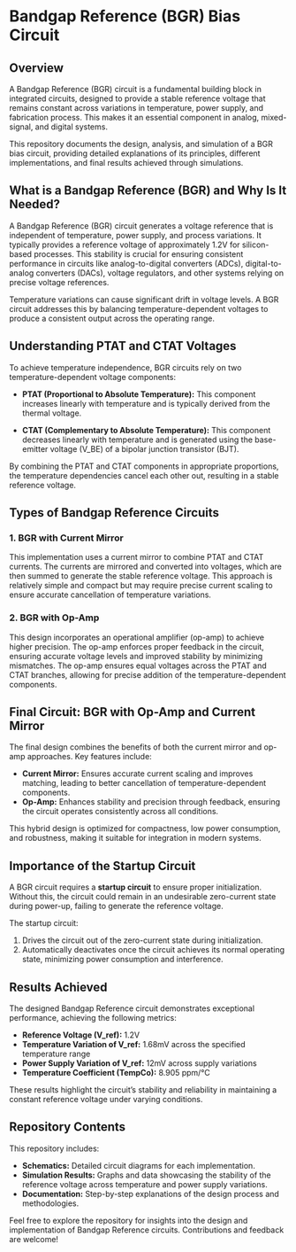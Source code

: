 # Bandgap Reference (BGR) Bias Circuit

## Overview
A Bandgap Reference (BGR) circuit is a fundamental building block in integrated circuits, designed to provide a stable reference voltage that remains constant across variations in temperature, power supply, and fabrication process. This makes it an essential component in analog, mixed-signal, and digital systems. 

This repository documents the design, analysis, and simulation of a BGR bias circuit, providing detailed explanations of its principles, different implementations, and final results achieved through simulations.

## What is a Bandgap Reference (BGR) and Why Is It Needed?
A Bandgap Reference (BGR) circuit generates a voltage reference that is independent of temperature, power supply, and process variations. It typically provides a reference voltage of approximately 1.2V for silicon-based processes. This stability is crucial for ensuring consistent performance in circuits like analog-to-digital converters (ADCs), digital-to-analog converters (DACs), voltage regulators, and other systems relying on precise voltage references.

Temperature variations can cause significant drift in voltage levels. A BGR circuit addresses this by balancing temperature-dependent voltages to produce a consistent output across the operating range.

## Understanding PTAT and CTAT Voltages
To achieve temperature independence, BGR circuits rely on two temperature-dependent voltage components:

- **PTAT (Proportional to Absolute Temperature):** This component increases linearly with temperature and is typically derived from the thermal voltage.

- **CTAT (Complementary to Absolute Temperature):** This component decreases linearly with temperature and is generated using the base-emitter voltage (V_BE) of a bipolar junction transistor (BJT).

By combining the PTAT and CTAT components in appropriate proportions, the temperature dependencies cancel each other out, resulting in a stable reference voltage.

## Types of Bandgap Reference Circuits

### 1. BGR with Current Mirror
This implementation uses a current mirror to combine PTAT and CTAT currents. The currents are mirrored and converted into voltages, which are then summed to generate the stable reference voltage. This approach is relatively simple and compact but may require precise current scaling to ensure accurate cancellation of temperature variations.

### 2. BGR with Op-Amp
This design incorporates an operational amplifier (op-amp) to achieve higher precision. The op-amp enforces proper feedback in the circuit, ensuring accurate voltage levels and improved stability by minimizing mismatches. The op-amp ensures equal voltages across the PTAT and CTAT branches, allowing for precise addition of the temperature-dependent components.

## Final Circuit: BGR with Op-Amp and Current Mirror
The final design combines the benefits of both the current mirror and op-amp approaches. Key features include:

- **Current Mirror:** Ensures accurate current scaling and improves matching, leading to better cancellation of temperature-dependent components.
- **Op-Amp:** Enhances stability and precision through feedback, ensuring the circuit operates consistently across all conditions.

This hybrid design is optimized for compactness, low power consumption, and robustness, making it suitable for integration in modern systems.

## Importance of the Startup Circuit
A BGR circuit requires a **startup circuit** to ensure proper initialization. Without this, the circuit could remain in an undesirable zero-current state during power-up, failing to generate the reference voltage. 

The startup circuit:
1. Drives the circuit out of the zero-current state during initialization.
2. Automatically deactivates once the circuit achieves its normal operating state, minimizing power consumption and interference.

## Results Achieved
The designed Bandgap Reference circuit demonstrates exceptional performance, achieving the following metrics:

- **Reference Voltage (V_ref):** 1.2V
- **Temperature Variation of V_ref:** 1.68mV across the specified temperature range
- **Power Supply Variation of V_ref:** 12mV across supply variations
- **Temperature Coefficient (TempCo):** 8.905 ppm/°C

These results highlight the circuit’s stability and reliability in maintaining a constant reference voltage under varying conditions.

## Repository Contents

This repository includes:

- **Schematics:** Detailed circuit diagrams for each implementation.
- **Simulation Results:** Graphs and data showcasing the stability of the reference voltage across temperature and power supply variations.
- **Documentation:** Step-by-step explanations of the design process and methodologies.

Feel free to explore the repository for insights into the design and implementation of Bandgap Reference circuits. Contributions and feedback are welcome!
